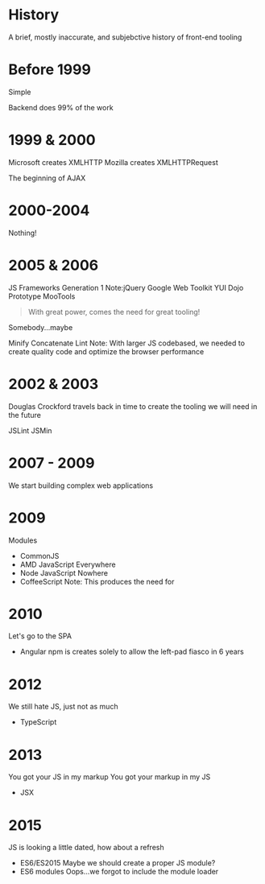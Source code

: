 # History
A brief, mostly inaccurate, and subjebctive history of front-end tooling


# Before 1999
Simple

Backend does 99% of the work


# 1999 & 2000
Microsoft creates XMLHTTP
Mozilla creates XMLHTTPRequest

The beginning of AJAX


# 2000-2004
Nothing!


# 2005 & 2006
JS Frameworks Generation 1
Note:jQuery
Google Web Toolkit
YUI
Dojo
Prototype
MooTools


> With great power, comes the need for great tooling!

Somebody...maybe


Minify
Concatenate
Lint
Note: With larger JS codebased, we needed to create quality code and optimize
the browser performance


# 2002 & 2003
Douglas Crockford travels back in time to create the tooling we will need in the future

JSLint
JSMin


# 2007 - 2009
We start building complex web applications


# 2009
Modules
- CommonJS
- AMD
JavaScript Everywhere
- Node
JavaScript Nowhere
- CoffeeScript
Note: This produces the need for 


# 2010
Let's go to the SPA
- Angular
npm is creates solely to allow the left-pad fiasco in 6 years


# 2012
We still hate JS, just not as much
- TypeScript


# 2013
You got your JS in my markup
You got your markup in my JS
- JSX


# 2015
JS is looking a little dated, how about a refresh
- ES6/ES2015
Maybe we should create a proper JS module?
- ES6 modules
Oops...we forgot to include the module loader